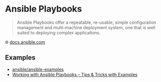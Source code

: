 # Ansible Playbooks

> Ansible Playbooks offer a repeatable, re-usable, simple configuration management and multi-machine deployment system, one that is well suited to deploying complex applications.

🌐 [docs.ansible.com](https://docs.ansible.com/ansible/latest/user_guide/playbooks_intro.html)

## Examples

* [ansible/ansible-examples](https://github.com/ansible/ansible-examples)
* [Working with Ansible Playbooks – Tips & Tricks with Examples](https://spacelift.io/blog/ansible-playbooks)
